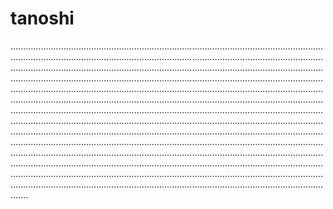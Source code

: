 # tanoshi

...............................................................................................................................................................................................................................................................................................................................................................................................................................................................................................................................................................................................................................................................................................................................................................................................................................................................................................................................................................................................................................................................................................................................................................................................................................................................................................................................................................................................................................................................................................................................................................................................................................................................................................................................................................................................................